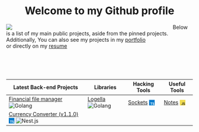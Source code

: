 <div align="center">
  
# Welcome to my Github profile
</div>



<img align="left" width="450em" src="https://github-readme-stats.vercel.app/api/top-langs/?username=Lucasvmarangoni&layout=compact&theme=dark&hide_border=true&bg_color=0d1117&langs_count=4&hide_title=true"/>

<p>
Below is a list of my main public projects, aside from the pinned projects. Additionally, You can also see my projects in my <a href="https://lucasvmarangoni.vercel.app/">portfolio</a> <br>
 or directly on my <a href="https://lucasvmarangoni.vercel.app/curriculo-lucasvmarangoni.pdf">resume</a> <br>  <br> <br> <br> <br> 
</p>

<div align="center">


| **Latest Back-end Projects** | **Libraries** | **Hacking Tools** | **Useful Tools** |
|---------------------|---------------|-------------------|------------------|
|  [Financial file manager](https://github.com/Lucasvmarangoni/sistema-de-documentos-financeiros) <img src="https://go.dev/blog/go-brand/Go-Logo/SVG/Go-Logo_Aqua.svg" width="20" align="center" title="Golang"/> |  [Logella](https://github.com/Lucasvmarangoni/logella) <img src="https://go.dev/blog/go-brand/Go-Logo/SVG/Go-Logo_Aqua.svg" width="20" align="center" title="Golang"/> |  [Sockets](https://github.com/Lucasvmarangoni/sockets) <img src="https://raw.githubusercontent.com/github/explore/master/topics/typescript/typescript.png" width="15" align="center" title="Typescript" /> | [Notes](https://github.com/Lucasvmarangoni/notes) <img src="https://raw.githubusercontent.com/github/explore/master/topics/javascript/javascript.png" width="15" align="center" title="Javascript"/>  |
| [Currency Converter (v1.1.0)](https://github.com/Lucasvmarangoni/currency-converter) <img src="https://raw.githubusercontent.com/github/explore/master/topics/typescript/typescript.png" width="15" align="center" title="Typescript"/> <img src="https://icon.icepanel.io/Technology/svg/Nest.js.svg" width="15" align="center" title="Nest.js"/> | | | |


  
</div>
